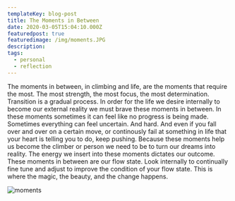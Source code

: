 ```yaml
---
templateKey: blog-post
title: The Moments in Between
date: 2020-03-05T15:04:10.000Z
featuredpost: true
featuredimage: /img/moments.JPG
description:
tags:
  - personal
  - reflection
---
```



The moments in between, in climbing and life, are the moments that require the most. The most strength, the most focus, the most determination. Transition is a gradual process. In order for the life we desire internally to become our external reality we must brave these moments in between. In these moments sometimes it can feel like no progress is being made. Sometimes everything can feel uncertain. And hard. And even if you fall over and over on a certain move, or continously fail at something in life that your heart is telling you to do, keep pushing. Because these moments help us become the climber or person we need to be to turn our dreams into reality. The energy we insert into these moments dictates our outcome. These moments in between are our flow state. Look internally to continually fine tune and adjust to improve the condition of your flow state. This is where the magic, the beauty, and the change happens.

![moments](/img/moments.JPG)